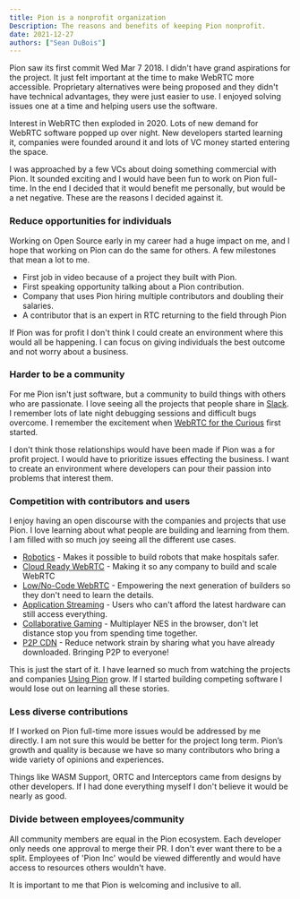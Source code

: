 ```yaml
---
title: Pion is a nonprofit organization
Description: The reasons and benefits of keeping Pion nonprofit.
date: 2021-12-27
authors: ["Sean DuBois"]
---
```


Pion saw its first commit Wed Mar 7 2018. I didn't have grand aspirations
for the project. It just felt important at the time to make WebRTC more
accessible. Proprietary alternatives were being proposed and they
didn't have technical advantages, they were just easier to use.
I enjoyed solving issues one at a time and helping users
use the software.

Interest in WebRTC then exploded in 2020. Lots of new demand for WebRTC
software popped up over night. New developers started learning it,
companies were founded around it and lots of VC money started entering
the space.

I was approached by a few VCs about doing something commercial with Pion.
It sounded exciting and I would have been fun to work on Pion full-time.
In the end I decided that it would benefit me personally, but would be a
net negative. These are the reasons I decided against it.

### Reduce opportunities for individuals

Working on Open Source early in my career had a huge impact on me, and I
hope that working on Pion can do the same for others. A few milestones that
mean a lot to me.

* First job in video because of a project they built with Pion.
* First speaking opportunity talking about a Pion contribution.
* Company that uses Pion hiring multiple contributors and doubling their salaries.
* A contributor that is an expert in RTC returning to the field through Pion

If Pion was for profit I don't think I could create an environment where this would
all be happening. I can focus on giving individuals the best outcome and not worry about
a business.

### Harder to be a community

For me Pion isn't just software, but a community to build things with
others who are passionate. I love seeing all the projects that people
share in [Slack](https://pion.ly/slack). I remember lots of late night
debugging sessions and difficult bugs overcome. I remember the excitement
when [WebRTC for the Curious](https://webrtcforthecurious.com) first started.

I don't think those relationships would have been made if Pion was a for profit
project. I would have to prioritize issues effecting the business. I want to create
an environment where developers can pour their passion into problems that interest them.

### Competition with contributors and users

I enjoy having an open discourse with the companies and projects that use Pion. I love
learning about what people are building and learning from them. I am filled with so
much joy seeing all the different use cases.

* [Robotics](https://formant.io/) - Makes it possible to build robots that make hospitals safer.
* [Cloud Ready WebRTC](https://livekit.io) - Making it so any company to build and scale WebRTC
* [Low/No-Code WebRTC](https://www.100ms.live/) - Empowering the next generation of builders so they don't need to learn the details.
* [Application Streaming](https://neverinstall.com/) - Users who can't afford the latest hardware can still access everything.
* [Collaborative Gaming](https://piepacker.com/) - Multiplayer NES in the browser, don't let distance stop you from spending time together.
* [P2P CDN](https://strivecast.com/p2p-sdk/) - Reduce network strain by sharing what you have already downloaded. Bringing P2P to everyone!


This is just the start of it. I have learned so much from watching the projects and companies [Using Pion](https://github.com/pion/awesome-pion) grow.
If I started building competing software I would lose out on learning all these stories.

### Less diverse contributions

If I worked on Pion full-time more issues would be addressed by me directly.
I am not sure this would be better for the project long term. Pion’s growth and
quality is because we have so many contributors who bring a wide variety of opinions
and experiences.

Things like WASM Support, ORTC and Interceptors came from designs by other developers.
If I had done everything myself I don't believe it would be nearly as good.

### Divide between employees/community

All community members are equal in the Pion ecosystem. Each developer only
needs one approval to merge their PR. I don't ever want there to be a
split. Employees of 'Pion Inc' would be viewed differently and would have access
to resources others wouldn't have.

It is important to me that Pion is welcoming and inclusive to all.
